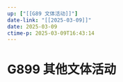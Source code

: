 ```yaml
---
up: ["[[G89 文体活动]]"]
date-link: "[[2025-03-09]]"
date: 2025-03-09
ctime-p: 2025-03-09T16:43:14
---
```


# G899 其他文体活动
